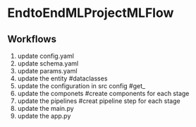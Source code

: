 # EndtoEndMLProjectMLFlow


## Workflows
1. update config.yaml 
2. update schema.yaml
3. update params.yaml
4. update the entity #dataclasses
5. update the configuration in src config #get_
6. update the componets #create components for each stage
7. update the pipelines #creat pipeline  step for each stage
8. update the main.py 
9. update the app.py 